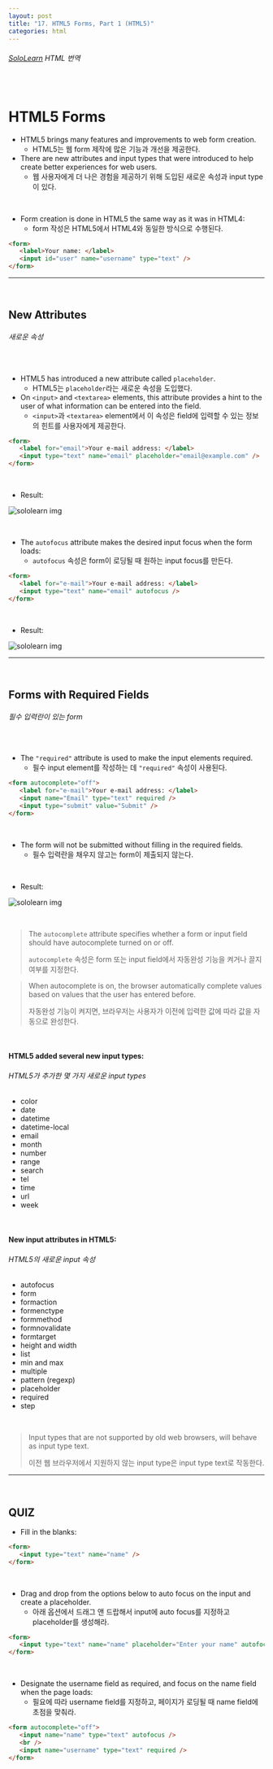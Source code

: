 ```yaml
---
layout: post
title: "17. HTML5 Forms, Part 1 (HTML5)"
categories: html
---
```


###### [SoloLearn](https://www.sololearn.com/) HTML 번역

<br>

# HTML5 Forms

- HTML5 brings many features and improvements to web form creation.
  - HTML5는 웹 form 제작에 많은 기능과 개선을 제공한다.
- There are new attributes and input types that were introduced to help create better experiences for web users.
  - 웹 사용자에게 더 나은 경험을 제공하기 위해 도입된 새로운 속성과 input type이 있다.

<br>

- Form creation is done in HTML5 the same way as it was in HTML4:
  - form 작성은 HTML5에서 HTML4와 동일한 방식으로 수행된다.

```html
<form>
   <label>Your name: </label>
   <input id="user" name="username" type="text" />
</form>
```

------

<br>

## New Attributes

###### 새로운 속성

<br>

- HTML5 has introduced a new attribute called `placeholder`.
  - HTML5는 `placeholder`라는 새로운 속성을 도입했다.
- On `<input>` and `<textarea>` elements, this attribute provides a hint to the user of what information can be entered into the field.
  - `<input>`과 `<textarea>` element에서 이 속성은 field에 입력할 수 있는 정보의 힌트를 사용자에게 제공한다.

```html
<form>
   <label for="email">Your e-mail address: </label>
   <input type="text" name="email" placeholder="email@example.com" />
</form>
```

<br>

- Result:

![sololearn img](/assets/img/sololearn-html-html5-17-01.jpeg)

<br>

- The `autofocus` attribute makes the desired input focus when the form loads:
  - `autofocus` 속성은 form이 로딩될 때 원하는 input focus를 만든다.

```html
<form>
   <label for="e-mail">Your e-mail address: </label>
   <input type="text" name="email" autofocus />
</form>
```

<br>

- Result:

![sololearn img](/assets/img/sololearn-html-html5-17-02.jpeg)

------

<br>

## Forms with Required Fields

###### 필수 입력란이 있는 form

<br>

- The `"required"` attribute is used to make the input elements required.
  - 필수 input element를 작성하는 데 `"required"` 속성이 사용된다.

```html
<form autocomplete="off">
   <label for="e-mail">Your e-mail address: </label>
   <input name="Email" type="text" required />
   <input type="submit" value="Submit" />
</form>
```

<br>

- The form will not be submitted without filling in the required fields.
  - 필수 입력란을 채우지 않고는 form이 제출되지 않는다.

<br>

- Result:

![sololearn img](/assets/img/sololearn-html-html5-17-03.jpeg)

<br>

> The `autocomplete` attribute specifies whether a form or input field should have autocomplete turned on or off.
>
> `autocomplete` 속성은 form 또는 input field에서 자동완성 기능을 켜거나 끌지 여부를 지정한다.

> When autocomplete is on, the browser automatically complete values based on values that the user has entered before.
>
> 자동완성 기능이 켜지면, 브라우저는 사용자가 이전에 입력한 값에 따라 값을 자동으로 완성한다.

<br>

#### HTML5 added several new input types:

###### HTML5가 추가한 몇 가지 새로운 input types

- color
- date
- datetime
- datetime-local
- email
- month
- number
- range
- search
- tel
- time
- url
- week

<br>

#### New input attributes in HTML5:

###### HTML5의 새로운 input 속성

- autofocus
- form
- formaction
- formenctype
- formmethod
- formnovalidate
- formtarget
- height and width
- list
- min and max
- multiple
- pattern (regexp)
- placeholder
- required
- step

<br>

> Input types that are not supported by old web browsers, will behave as input type text.
>
> 이전 웹 브라우저에서 지원하지 않는 input type은 input type text로 작동한다.

------

<br>

## QUIZ

- Fill in the blanks:

```html
<form>
   <input type="text" name="name" />
</form>
```

<br>

- Drag and drop from the options below to auto focus on the input and create a placeholder.
  - 아래 옵션에서 드래그 앤 드랍해서 input에 auto focus를 지정하고 placeholder를 생성해라.

```html
<form>
   <input type="text" name="name" placeholder="Enter your name" autofocus />
</form>
```



<br>

- Designate the username field as required, and focus on the name field when the page loads:
  - 필요에 따라 username field를 지정하고, 페이지가 로딩될 때 name field에 초점을 맞춰라.

```html
<form autocomplete="off">
   <input name="name" type="text" autofocus />
   <br />
   <input name="username" type="text" required />
</form>
```

<br>
